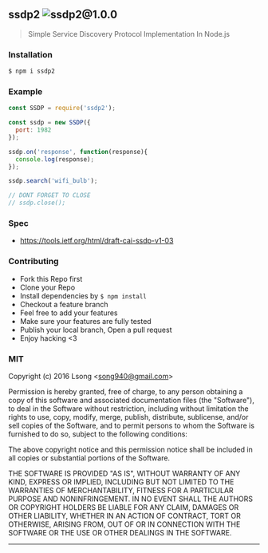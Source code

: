 ## ssdp2 ![ssdp2@1.0.0](https://img.shields.io/npm/v/ssdp2.svg)

> Simple Service Discovery Protocol Implementation In Node.js

### Installation

```bash
$ npm i ssdp2
```

### Example

```js
const SSDP = require('ssdp2');

const ssdp = new SSDP({
  port: 1982
});

ssdp.on('response', function(response){
  console.log(response);
});

ssdp.search('wifi_bulb');

// DONT FORGET TO CLOSE
// ssdp.close();
```

### Spec

- https://tools.ietf.org/html/draft-cai-ssdp-v1-03

### Contributing
- Fork this Repo first
- Clone your Repo
- Install dependencies by `$ npm install`
- Checkout a feature branch
- Feel free to add your features
- Make sure your features are fully tested
- Publish your local branch, Open a pull request
- Enjoy hacking <3

### MIT

Copyright (c) 2016 Lsong &lt;song940@gmail.com&gt;

Permission is hereby granted, free of charge, to any person obtaining a copy
of this software and associated documentation files (the "Software"), to deal
in the Software without restriction, including without limitation the rights
to use, copy, modify, merge, publish, distribute, sublicense, and/or sell
copies of the Software, and to permit persons to whom the Software is
furnished to do so, subject to the following conditions:

The above copyright notice and this permission notice shall be included in
all copies or substantial portions of the Software.

THE SOFTWARE IS PROVIDED "AS IS", WITHOUT WARRANTY OF ANY KIND, EXPRESS OR
IMPLIED, INCLUDING BUT NOT LIMITED TO THE WARRANTIES OF MERCHANTABILITY,
FITNESS FOR A PARTICULAR PURPOSE AND NONINFRINGEMENT. IN NO EVENT SHALL THE
AUTHORS OR COPYRIGHT HOLDERS BE LIABLE FOR ANY CLAIM, DAMAGES OR OTHER
LIABILITY, WHETHER IN AN ACTION OF CONTRACT, TORT OR OTHERWISE, ARISING FROM,
OUT OF OR IN CONNECTION WITH THE SOFTWARE OR THE USE OR OTHER DEALINGS IN
THE SOFTWARE.

---
